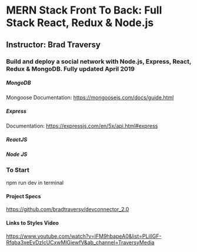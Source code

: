 # MERN Stack Front To Back: Full Stack React, Redux & Node.js
## Instructor: Brad Traversy
### Build and deploy a social network with Node.js, Express, React, Redux & MongoDB. Fully updated April 2019

##### MongoDB
Mongoose Documentation: https://mongoosejs.com/docs/guide.html

##### Express
Documentation: https://expressjs.com/en/5x/api.html#express

##### ReactJS

##### Node JS

### To Start
npm run dev in terminal

#### Project Specs
https://github.com/bradtraversy/devconnector_2.0

#### Links to Styles Video
https://www.youtube.com/watch?v=IFM9hbapeA0&list=PLillGF-Rfqba3xeEvDzIcUCxwMlGiewfV&ab_channel=TraversyMedia
